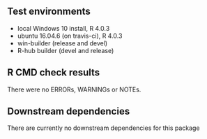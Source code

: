 ## Test environments
* local Windows 10 install, R 4.0.3
* ubuntu 16.04.6 (on travis-ci), R 4.0.3
* win-builder (release and devel)
* R-hub builder (devel and release)

## R CMD check results
There were no ERRORs, WARNINGs or NOTEs.

## Downstream dependencies
There are currently no downstream dependencies for this package
